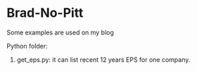# Brad-No-Pitt
Some examples are used on my blog

Python folder:
1. get_eps.py: it can list recent 12 years EPS for one company.
